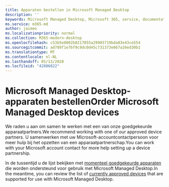 ```yaml
---
title: Apparaten bestellen in Microsoft Managed Desktop
description: ''
keywords: Microsoft Managed Desktop, Microsoft 365, service, documentatie
ms.service: m365-md
author: jaimeo
ms.localizationpriority: normal
ms.collection: M365-modern-desktop
ms.openlocfilehash: c53b5e8002b8217055a29903719bda83e43ce554
ms.sourcegitcommit: ad789f1e7bf9c9dc0d45c731373e667a26ed30b1
ms.translationtype: MT
ms.contentlocale: nl-NL
ms.lasthandoff: 05/13/2020
ms.locfileid: "42806822"
---
```

# <a name="order-microsoft-managed-desktop-devices"></a><span data-ttu-id="29f24-103">Microsoft Managed Desktop-apparaten bestellen</span><span class="sxs-lookup"><span data-stu-id="29f24-103">Order Microsoft Managed Desktop devices</span></span>

<span data-ttu-id="29f24-104">We raden u aan om samen te werken met een van onze goedgekeurde apparaatpartners.</span><span class="sxs-lookup"><span data-stu-id="29f24-104">We recommend working with one of our approved device partners.</span></span> <span data-ttu-id="29f24-105">U samenwerken met uw Microsoft-accountcontactpersoon voor meer hulp bij het opzetten van een apparaatpartnerschap.</span><span class="sxs-lookup"><span data-stu-id="29f24-105">You can work with your Microsoft account contact for more help setting up a device partnership.</span></span>

<span data-ttu-id="29f24-106">In de tussentijd u de lijst bekijken met [momenteel goedgekeurde apparaten](../service-description/device-list.md) die worden ondersteund voor gebruik met Microsoft Managed Desktop.</span><span class="sxs-lookup"><span data-stu-id="29f24-106">In the meantime, you can review the list of [currently approved devices](../service-description/device-list.md) that are supported for use with Microsoft Managed Desktop.</span></span>




